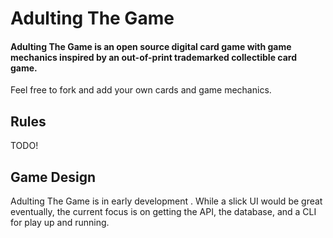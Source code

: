 # Adulting The Game

#### Adulting The Game is an open source digital card game with game mechanics inspired by an out-of-print trademarked collectible card game.
Feel free to fork and
 add your own cards
  and game mechanics.

## Rules

TODO!

## Game Design

Adulting The Game is
 in early development
 . While a slick UI
  would be great
   eventually, the
    current focus is
     on getting the
      API, the
       database, and a
        CLI for play
         up and running.
         
